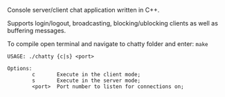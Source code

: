 Console server/client chat application written in C++.

Supports login/logout, broadcasting, blocking/ublocking clients as well as buffering messages.

To compile open terminal and navigate to chatty folder and enter: `make`

```
USAGE: ./chatty {c|s} <port>

Options:
        c       Execute in the client mode;
        s       Execute in the server mode;
        <port>  Port number to listen for connections on;
```
